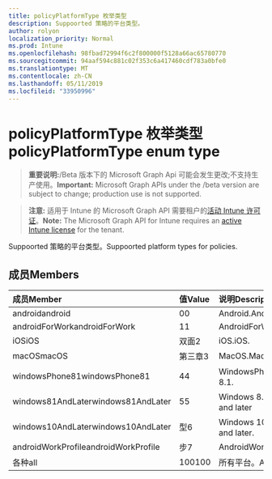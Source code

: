 ```yaml
---
title: policyPlatformType 枚举类型
description: Suppoorted 策略的平台类型。
author: rolyon
localization_priority: Normal
ms.prod: Intune
ms.openlocfilehash: 98fbad72994f6c2f800000f5128a66ac65780770
ms.sourcegitcommit: 94aaf594c881c02f353c6a417460cdf783a0bfe0
ms.translationtype: MT
ms.contentlocale: zh-CN
ms.lasthandoff: 05/11/2019
ms.locfileid: "33950996"
---
```

# <a name="policyplatformtype-enum-type"></a><span data-ttu-id="5e573-103">policyPlatformType 枚举类型</span><span class="sxs-lookup"><span data-stu-id="5e573-103">policyPlatformType enum type</span></span>

> <span data-ttu-id="5e573-104">**重要说明:**/Beta 版本下的 Microsoft Graph Api 可能会发生更改;不支持生产使用。</span><span class="sxs-lookup"><span data-stu-id="5e573-104">**Important:** Microsoft Graph APIs under the /beta version are subject to change; production use is not supported.</span></span>

> <span data-ttu-id="5e573-105">**注意:** 适用于 Intune 的 Microsoft Graph API 需要租户的[活动 Intune 许可证](https://go.microsoft.com/fwlink/?linkid=839381)。</span><span class="sxs-lookup"><span data-stu-id="5e573-105">**Note:** The Microsoft Graph API for Intune requires an [active Intune license](https://go.microsoft.com/fwlink/?linkid=839381) for the tenant.</span></span>

<span data-ttu-id="5e573-106">Suppoorted 策略的平台类型。</span><span class="sxs-lookup"><span data-stu-id="5e573-106">Suppoorted platform types for policies.</span></span>

## <a name="members"></a><span data-ttu-id="5e573-107">成员</span><span class="sxs-lookup"><span data-stu-id="5e573-107">Members</span></span>
|<span data-ttu-id="5e573-108">成员</span><span class="sxs-lookup"><span data-stu-id="5e573-108">Member</span></span>|<span data-ttu-id="5e573-109">值</span><span class="sxs-lookup"><span data-stu-id="5e573-109">Value</span></span>|<span data-ttu-id="5e573-110">说明</span><span class="sxs-lookup"><span data-stu-id="5e573-110">Description</span></span>|
|:---|:---|:---|
|<span data-ttu-id="5e573-111">android</span><span class="sxs-lookup"><span data-stu-id="5e573-111">android</span></span>|<span data-ttu-id="5e573-112">0</span><span class="sxs-lookup"><span data-stu-id="5e573-112">0</span></span>|<span data-ttu-id="5e573-113">Android.</span><span class="sxs-lookup"><span data-stu-id="5e573-113">Android.</span></span>|
|<span data-ttu-id="5e573-114">androidForWork</span><span class="sxs-lookup"><span data-stu-id="5e573-114">androidForWork</span></span>|<span data-ttu-id="5e573-115">1</span><span class="sxs-lookup"><span data-stu-id="5e573-115">1</span></span>|<span data-ttu-id="5e573-116">AndroidForWork.</span><span class="sxs-lookup"><span data-stu-id="5e573-116">AndroidForWork.</span></span>|
|<span data-ttu-id="5e573-117">iOS</span><span class="sxs-lookup"><span data-stu-id="5e573-117">iOS</span></span>|<span data-ttu-id="5e573-118">双面</span><span class="sxs-lookup"><span data-stu-id="5e573-118">2</span></span>|<span data-ttu-id="5e573-119">iOS.</span><span class="sxs-lookup"><span data-stu-id="5e573-119">iOS.</span></span>|
|<span data-ttu-id="5e573-120">macOS</span><span class="sxs-lookup"><span data-stu-id="5e573-120">macOS</span></span>|<span data-ttu-id="5e573-121">第三章</span><span class="sxs-lookup"><span data-stu-id="5e573-121">3</span></span>|<span data-ttu-id="5e573-122">MacOS.</span><span class="sxs-lookup"><span data-stu-id="5e573-122">MacOS.</span></span>|
|<span data-ttu-id="5e573-123">windowsPhone81</span><span class="sxs-lookup"><span data-stu-id="5e573-123">windowsPhone81</span></span>|<span data-ttu-id="5e573-124">4</span><span class="sxs-lookup"><span data-stu-id="5e573-124">4</span></span>|<span data-ttu-id="5e573-125">WindowsPhone 8.1。</span><span class="sxs-lookup"><span data-stu-id="5e573-125">WindowsPhone 8.1.</span></span>|
|<span data-ttu-id="5e573-126">windows81AndLater</span><span class="sxs-lookup"><span data-stu-id="5e573-126">windows81AndLater</span></span>|<span data-ttu-id="5e573-127">5</span><span class="sxs-lookup"><span data-stu-id="5e573-127">5</span></span>|<span data-ttu-id="5e573-128">Windows 8.1 及更高版本</span><span class="sxs-lookup"><span data-stu-id="5e573-128">Windows 8.1 and later</span></span>|
|<span data-ttu-id="5e573-129">windows10AndLater</span><span class="sxs-lookup"><span data-stu-id="5e573-129">windows10AndLater</span></span>|<span data-ttu-id="5e573-130">型</span><span class="sxs-lookup"><span data-stu-id="5e573-130">6</span></span>|<span data-ttu-id="5e573-131">Windows 10 及更高版本。</span><span class="sxs-lookup"><span data-stu-id="5e573-131">Windows 10 and later.</span></span>|
|<span data-ttu-id="5e573-132">androidWorkProfile</span><span class="sxs-lookup"><span data-stu-id="5e573-132">androidWorkProfile</span></span>|<span data-ttu-id="5e573-133">步</span><span class="sxs-lookup"><span data-stu-id="5e573-133">7</span></span>|<span data-ttu-id="5e573-134">AndroidWorkProfile.</span><span class="sxs-lookup"><span data-stu-id="5e573-134">AndroidWorkProfile.</span></span>|
|<span data-ttu-id="5e573-135">各种</span><span class="sxs-lookup"><span data-stu-id="5e573-135">all</span></span>|<span data-ttu-id="5e573-136">100</span><span class="sxs-lookup"><span data-stu-id="5e573-136">100</span></span>|<span data-ttu-id="5e573-137">所有平台。</span><span class="sxs-lookup"><span data-stu-id="5e573-137">All platforms.</span></span>|




